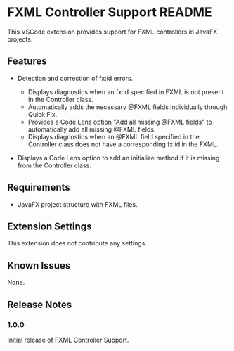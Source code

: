 # FXML Controller Support README

This VSCode extension provides support for FXML controllers in JavaFX projects.

## Features

- Detection and correction of fx:id errors.
  - Displays diagnostics when an fx:id specified in FXML is not present in the Controller class.
  - Automatically adds the necessary @FXML fields individually through Quick Fix.
  - Provides a Code Lens option "Add all missing @FXML fields" to automatically add all missing @FXML fields.
  - Displays diagnostics when an @FXML field specified in the Controller class does not have a corresponding fx:id in the FXML.

- Displays a Code Lens option to add an initialize method if it is missing from the Controller class.


## Requirements

- JavaFX project structure with FXML files.

## Extension Settings

This extension does not contribute any settings.


## Known Issues

None.

## Release Notes

### 1.0.0

Initial release of FXML Controller Support.
